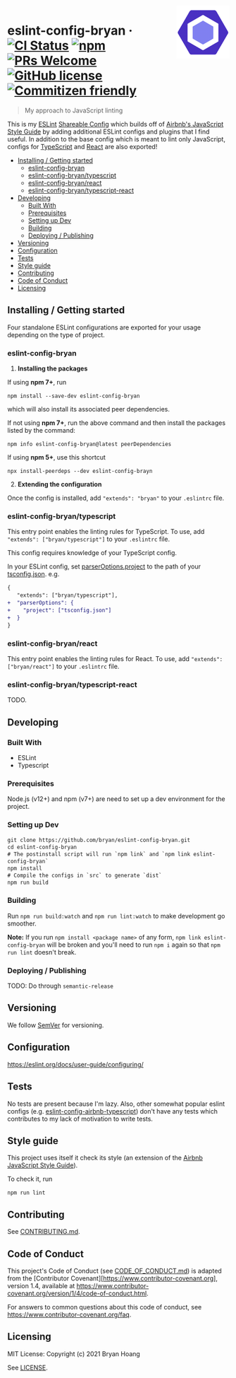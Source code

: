 <img src="./img/eslint.png" height=120 alt="Logo of the project" align="right">

# eslint-config-bryan &middot; [![CI Status](https://github.com/bryan-hoang/eslint-config-bryan/workflows/Node.js%20CI/badge.svg)](https://travis-ci.org/npm/npm) [![npm](https://img.shields.io/npm/v/npm.svg?style=flat-square)](https://www.npmjs.com/package/npm) [![PRs Welcome](https://img.shields.io/badge/PRs-welcome-brightgreen.svg?style=flat-square)](http://makeapullrequest.com) [![GitHub license](https://img.shields.io/badge/license-MIT-blue.svg?style=flat-square)](https://github.com/your/your-project/blob/master/LICENSE) [![Commitizen friendly](https://img.shields.io/badge/commitizen-friendly-brightgreen.svg)](http://commitizen.github.io/cz-cli/)

> My approach to JavaScript linting

This is my [ESLint](https://eslint.org/)
[Shareable Config](https://eslint.org/docs/developer-guide/shareable-configs)
which builds off of
[Airbnb's JavaScript Style Guide](https://github.com/airbnb/javascript#airbnb-javascript-style-guide-)
by adding additional ESLint configs and plugins that I find useful. In addition
to the base config which is meant to lint only JavaScript, configs for
[TypeScript](https://www.typescriptlang.org/) and [React](https://reactjs.org/)
are also exported!

- [Installing / Getting started](#installing-getting-started)
  - [eslint-config-bryan](#eslint-config-bryan)
  - [eslint-config-bryan/typescript](#eslint-config-bryantypescript)
  - [eslint-config-bryan/react](#eslint-config-bryanreact)
  - [eslint-config-bryan/typescript-react](#eslint-config-bryantypescript-react)
- [Developing](#developing)
  - [Built With](#built-with)
  - [Prerequisites](#prerequisites)
  - [Setting up Dev](#setting-up-dev)
  - [Building](#building)
  - [Deploying / Publishing](#deploying-publishing)
- [Versioning](#versioning)
- [Configuration](#configuration)
- [Tests](#tests)
- [Style guide](#style-guide)
- [Contributing](#contributing)
- [Code of Conduct](#code-of-conduct)
- [Licensing](#licensing)

## Installing / Getting started

Four standalone ESLint configurations are exported for your usage depending on
the type of project.

### eslint-config-bryan

1. **Installing the packages**

If using **npm 7+**, run

```shell
npm install --save-dev eslint-config-bryan
```

which will also install its associated peer dependencies.

If not using **npm 7+**, run the above command and then install the packages
listed by the command:

```shell
npm info eslint-config-bryan@latest peerDependencies
```

If using **npm 5+**, use this shortcut

```shell
npx install-peerdeps --dev eslint-config-brayn
```

2. **Extending the configuration**

Once the config is installed, add `"extends": "bryan"` to your `.eslintrc` file.

### eslint-config-bryan/typescript

This entry point enables the linting rules for TypeScript. To use, add
`"extends": ["bryan/typescript"]` to your `.eslintrc` file.

This config requires knowledge of your TypeScript config.

In your ESLint config, set
[parserOptions.project](https://github.com/typescript-eslint/typescript-eslint/tree/master/packages/parser#parseroptionsproject)
to the path of your
[tsconfig.json](https://www.typescriptlang.org/docs/handbook/tsconfig-json.html).
e.g.

```diff
{
   "extends": ["bryan/typescript"],
+  "parserOptions": {
+    "project": ["tsconfig.json"]
+  }
}
```

### eslint-config-bryan/react

This entry point enables the linting rules for React. To use, add
`"extends": ["bryan/react"]` to your `.eslintrc` file.

### eslint-config-bryan/typescript-react

TODO.

## Developing

### Built With

- ESLint
- Typescript

### Prerequisites

Node.js (v12+) and npm (v7+) are need to set up a dev environment for the
project.

### Setting up Dev

```shell
git clone https://github.com/bryan/eslint-config-bryan.git
cd eslint-config-bryan
# The postinstall script will run `npm link` and `npm link eslint-config-bryan`
npm install
# Compile the configs in `src` to generate `dist`
npm run build
```

### Building

Run `npm run build:watch` and `npm run lint:watch` to make development go
smoother.

**Note:** If you run `npm install <package name>` of any form,
`npm link eslint-config-bryan` will be broken and you'll need to run `npm i`
again so that `npm run lint` doesn't break.

### Deploying / Publishing

TODO: Do through `semantic-release`

## Versioning

We follow [SemVer](http://semver.org/) for versioning.

## Configuration

<https://eslint.org/docs/user-guide/configuring/>

## Tests

No tests are present because I'm lazy. Also, other somewhat popular eslint
configs (e.g.
[eslint-config-airbnb-typescript](https://github.com/iamturns/eslint-config-airbnb-typescript))
don't have any tests which contributes to my lack of motivation to write tests.

## Style guide

This project uses itself it check its style (an extension of the
[Airbnb JavaScript Style Guide](https://github.com/airbnb/javascript#airbnb-javascript-style-guide-)).

To check it, run

```shell
npm run lint
```

## Contributing

See [CONTRIBUTING.md](CONTRIBUTING.md).

## Code of Conduct

This project's Code of Conduct (see [CODE_OF_CONDUCT.md](CODE_OF_CONDUCT.md)) is
adapted from the [Contributor Covenant][https://www.contributor-covenant.org],
version 1.4, available at
<https://www.contributor-covenant.org/version/1/4/code-of-conduct.html>.

For answers to common questions about this code of conduct, see
<https://www.contributor-covenant.org/faq>.

## Licensing

MIT License: Copyright (c) 2021 Bryan Hoang

See [LICENSE](LICENSE).
